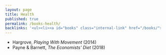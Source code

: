 ```yaml
---
layout: page
title: Health
published: true
permalink: /books-health/
backlinks: '<ul><li><a id="books" class="internal-link" href="/books/">Books</a></li></ul>'
---
```


* Hargrove, _Playing With Movement_ (2014) 
* Payne & Barnett, _The Economists' Diet_ (2018) 
